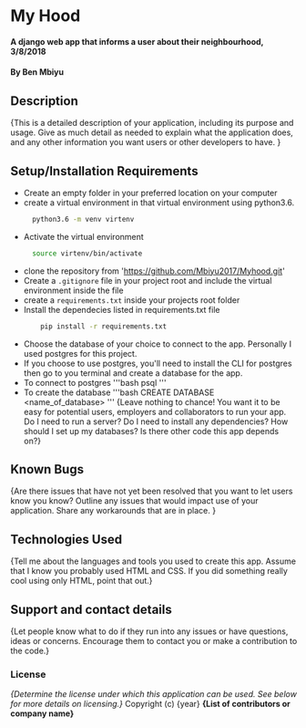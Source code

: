 # My Hood
#### A django web app that informs a user about their neighbourhood, 3/8/2018
#### By **Ben Mbiyu**
## Description
{This is a detailed description of your application, including its purpose and usage.  Give as much detail as needed to explain what the application does, and any other information you want users or other developers to have. }
## Setup/Installation Requirements
* Create an empty folder in your preferred location on your computer
* create a virtual environment in that virtual environment using python3.6.
  ```bash
    python3.6 -m venv virtenv
  ```
* Activate the virtual environment
  ```bash
    source virtenv/bin/activate
  ```
* clone the repository from 'https://github.com/Mbiyu2017/Myhood.git'
* Create a `.gitignore` file in your project root and include the virtual environment inside the file
* create a `requirements.txt` inside your projects root folder
* Install the dependecies listed in requirements.txt file
  ```bash
      pip install -r requirements.txt
  ```
* Choose the database of your choice to connect to the app. Personally I used postgres for this project.
* If you choose to use postgres, you'll need to install the CLI for postgres then go to you terminal and create a database for the app.
* To connect to postgres
  '''bash
    psql
  '''
* To create the database
  '''bash
    CREATE DATABASE <name_of_database>
  '''
{Leave nothing to chance! You want it to be easy for potential users, employers and collaborators to run your app. Do I need to run a server? Do I need to install any dependencies? How should I set up my databases? Is there other code this app depends on?}
## Known Bugs
{Are there issues that have not yet been resolved that you want to let users know you know? Outline any issues that would impact use of your application. Share any workarounds that are in place. }
## Technologies Used
{Tell me about the languages and tools you used to create this app. Assume that I know you probably used HTML and CSS. If you did something really cool using only HTML, point that out.}
## Support and contact details
{Let people know what to do if they run into any issues or have questions, ideas or concerns.  Encourage them to contact you or make a contribution to the code.}
### License
*{Determine the license under which this application can be used.  See below for more details on licensing.}*
Copyright (c) {year} **{List of contributors or company name}**

